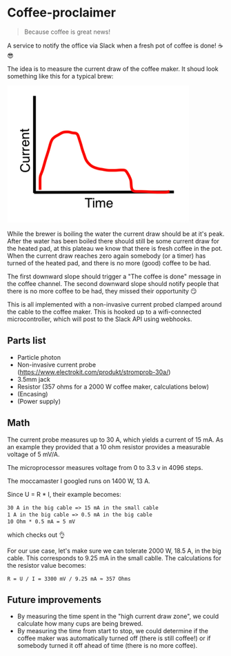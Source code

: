 # Coffee-proclaimer

> Because coffee is great news!

A service to notify the office via Slack when a fresh pot of coffee is done! ☕️😎

The idea is to measure the current draw of the coffee maker. It shoud look
something like this for a typical brew:

![current graph](current_graph.png)

While the brewer is boiling the water the current draw should be at it's peak.
After the water has been boiled there should still be some current draw for the
heated pad, at this plateau we know that there is fresh coffee in the pot. When
the current draw reaches zero again somebody (or a timer) has turned of the
heated pad, and there is no more (good) coffee to be had.

The first downward slope should trigger a "The coffee is done" message in the
coffee channel. The second downward slope should notify people that there is no
more coffee to be had, they missed their opportunity 😏

This is all implemented with a non-invasive current probed clamped around the
cable to the coffee maker. This is hooked up to a wifi-connected
microcontroller, which will post to the Slack API using webhooks. 


## Parts list

- Particle photon
- Non-invasive current probe (https://www.electrokit.com/produkt/stromprob-30a/)
- 3.5mm jack
- Resistor (357 ohms for a 2000 W coffee maker, calculations below)
- (Encasing)
- (Power supply)


## Math

The current probe measures up to 30 A, which yields a current of 15 mA. As an
example they provided that a 10 ohm resistor provides a measurable voltage of
5 mV/A. 

The microprocessor measures voltage from 0 to 3.3 v in 4096 steps. 

The moccamaster I googled runs on 1400 W, 13 A. 

Since U = R * I, their example becomes:

```
30 A in the big cable => 15 mA in the small cable
1 A in the big cable => 0.5 mA in the big cable
10 Ohm * 0.5 mA = 5 mV
```

which checks out 👌

For our use case, let's make sure we can tolerate 2000 W, 18.5 A, in
the big cable. This corresponds to 9.25 mA in the small cablle. The
calculations for the resistor value becomes:

```
R = U / I = 3300 mV / 9.25 mA ≈ 357 Ohms
```

## Future improvements

- By measuring the time spent in the "high current draw zone", we could
  calculate how many cups are being brewed.
- By measuring the time from start to stop, we could determine if the
  coffee maker was automatically turned off (there is still coffee!) or
  if somebody turned it off ahead of time (there is no more coffee). 
